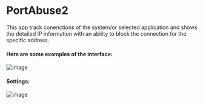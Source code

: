 # PortAbuse2

This app track conenctions of the system/or selected application and shows the detailed IP information with an ability to block the connection for the specific address.

#### Here are some examples of the interface:
![image](https://user-images.githubusercontent.com/16973172/113400407-70bba080-93aa-11eb-9838-675879b41aaa.png)

#### Settings:
![image](https://user-images.githubusercontent.com/16973172/113400467-84ff9d80-93aa-11eb-8f15-58fa86347840.png)
